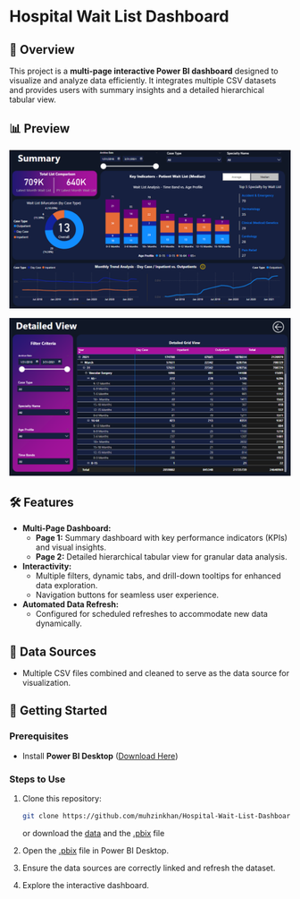 # Hospital Wait List Dashboard

## 📌 Overview
This project is a **multi-page interactive Power BI dashboard** designed to visualize and analyze data efficiently. It integrates multiple CSV datasets and provides users with summary insights and a detailed hierarchical tabular view.

## 📊 Preview
![page1](Preview/1.png)

![page2](Preview/2.png)

## 🛠 Features
- **Multi-Page Dashboard:**
  - **Page 1:** Summary dashboard with key performance indicators (KPIs) and visual insights.
  - **Page 2:** Detailed hierarchical tabular view for granular data analysis.
- **Interactivity:**
  - Multiple filters, dynamic tabs, and drill-down tooltips for enhanced data exploration.
  - Navigation buttons for seamless user experience.
- **Automated Data Refresh:**
  - Configured for scheduled refreshes to accommodate new data dynamically.

## 📂 Data Sources
- Multiple CSV files combined and cleaned to serve as the data source for visualization.

## 🚀 Getting Started
### Prerequisites
- Install **Power BI Desktop** ([Download Here](https://powerbi.microsoft.com/desktop/))

### Steps to Use
1. Clone this repository:
   ```bash
   git clone https://github.com/muhzinkhan/Hospital-Wait-List-Dashboard
   ```
   or download the [data](/Data/) and the [.pbix](Healthcare%20Dashboard.pbix) file

2. Open the [.pbix](Healthcare%20Dashboard.pbix) file in Power BI Desktop.
3. Ensure the data sources are correctly linked and refresh the dataset.
4. Explore the interactive dashboard.

